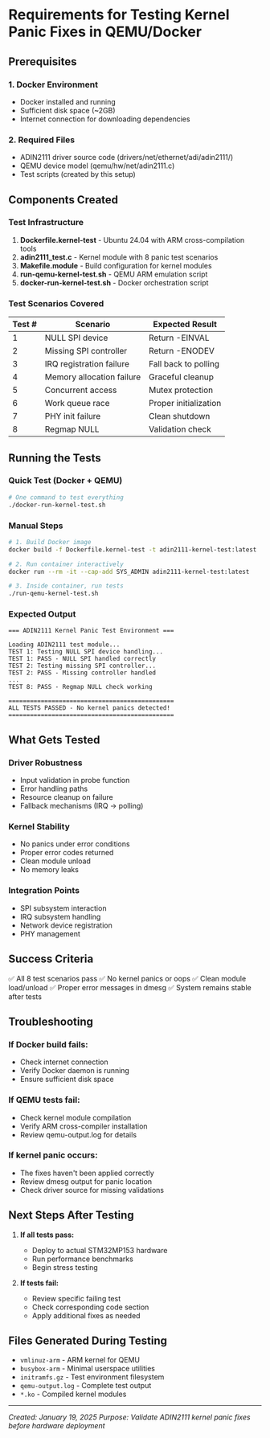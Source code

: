 # Requirements for Testing Kernel Panic Fixes in QEMU/Docker

## Prerequisites

### 1. Docker Environment
- Docker installed and running
- Sufficient disk space (~2GB)
- Internet connection for downloading dependencies

### 2. Required Files
- ADIN2111 driver source code (drivers/net/ethernet/adi/adin2111/)
- QEMU device model (qemu/hw/net/adin2111.c)
- Test scripts (created by this setup)

## Components Created

### Test Infrastructure
1. **Dockerfile.kernel-test** - Ubuntu 24.04 with ARM cross-compilation tools
2. **adin2111_test.c** - Kernel module with 8 panic test scenarios
3. **Makefile.module** - Build configuration for kernel modules
4. **run-qemu-kernel-test.sh** - QEMU ARM emulation script
5. **docker-run-kernel-test.sh** - Docker orchestration script

### Test Scenarios Covered

| Test # | Scenario | Expected Result |
|--------|----------|-----------------|
| 1 | NULL SPI device | Return -EINVAL |
| 2 | Missing SPI controller | Return -ENODEV |
| 3 | IRQ registration failure | Fall back to polling |
| 4 | Memory allocation failure | Graceful cleanup |
| 5 | Concurrent access | Mutex protection |
| 6 | Work queue race | Proper initialization |
| 7 | PHY init failure | Clean shutdown |
| 8 | Regmap NULL | Validation check |

## Running the Tests

### Quick Test (Docker + QEMU)
```bash
# One command to test everything
./docker-run-kernel-test.sh
```

### Manual Steps
```bash
# 1. Build Docker image
docker build -f Dockerfile.kernel-test -t adin2111-kernel-test:latest .

# 2. Run container interactively
docker run --rm -it --cap-add SYS_ADMIN adin2111-kernel-test:latest

# 3. Inside container, run tests
./run-qemu-kernel-test.sh
```

### Expected Output
```
=== ADIN2111 Kernel Panic Test Environment ===

Loading ADIN2111 test module...
TEST 1: Testing NULL SPI device handling...
TEST 1: PASS - NULL SPI handled correctly
TEST 2: Testing missing SPI controller...
TEST 2: PASS - Missing controller handled
...
TEST 8: PASS - Regmap NULL check working

==============================================
ALL TESTS PASSED - No kernel panics detected!
==============================================
```

## What Gets Tested

### Driver Robustness
- Input validation in probe function
- Error handling paths
- Resource cleanup on failure
- Fallback mechanisms (IRQ → polling)

### Kernel Stability
- No panics under error conditions
- Proper error codes returned
- Clean module unload
- No memory leaks

### Integration Points
- SPI subsystem interaction
- IRQ subsystem handling
- Network device registration
- PHY management

## Success Criteria

✅ All 8 test scenarios pass
✅ No kernel panics or oops
✅ Clean module load/unload
✅ Proper error messages in dmesg
✅ System remains stable after tests

## Troubleshooting

### If Docker build fails:
- Check internet connection
- Verify Docker daemon is running
- Ensure sufficient disk space

### If QEMU tests fail:
- Check kernel module compilation
- Verify ARM cross-compiler installation
- Review qemu-output.log for details

### If kernel panic occurs:
- The fixes haven't been applied correctly
- Review dmesg output for panic location
- Check driver source for missing validations

## Next Steps After Testing

1. **If all tests pass:**
   - Deploy to actual STM32MP153 hardware
   - Run performance benchmarks
   - Begin stress testing

2. **If tests fail:**
   - Review specific failing test
   - Check corresponding code section
   - Apply additional fixes as needed

## Files Generated During Testing

- `vmlinuz-arm` - ARM kernel for QEMU
- `busybox-arm` - Minimal userspace utilities
- `initramfs.gz` - Test environment filesystem
- `qemu-output.log` - Complete test output
- `*.ko` - Compiled kernel modules

---
*Created: January 19, 2025*
*Purpose: Validate ADIN2111 kernel panic fixes before hardware deployment*
